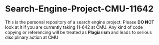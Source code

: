 # Search-Engine-Project-CMU-11642

This is the personal repository of a search engine project. 
Please **DO NOT** look at it if you are currently taking 11-642 at CMU. Any kind of code copying or referencing will be treated as **Plagiarism** and leads to serious disciplinary action at CMU
